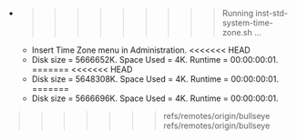 * >>>>>>>>> Running inst-std-system-time-zone.sh ...
  * Insert Time Zone menu in Administration.
<<<<<<< HEAD
  * Disk size = 5666652K. Space Used = 4K. Runtime = 00:00:00:01.
=======
<<<<<<< HEAD
  * Disk size = 5648308K. Space Used = 4K. Runtime = 00:00:00:01.
=======
  * Disk size = 5666696K. Space Used = 4K. Runtime = 00:00:00:01.
>>>>>>> refs/remotes/origin/bullseye
>>>>>>> refs/remotes/origin/bullseye
